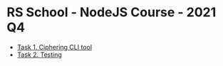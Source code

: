 # RS School - NodeJS Course - 2021 Q4

- [Task 1. Ciphering CLI tool](https://github.com/IgorBarbashov/nodejs-2021-q4/tree/task_01_ciphering_cli_tool/task_01_ciphering_cli_tool)
- [Task 2. Testing](https://github.com/IgorBarbashov/nodejs-2021-q4/tree/task_02_testing/task_01_ciphering_cli_tool)
